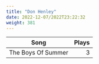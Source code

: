 ```yaml
---
title: "Don Henley"
date: 2022-12-07/2022T23:22:32
weight: 381
---
```




 Song | Plays 
----- | -----:
The Boys Of Summer | 3
